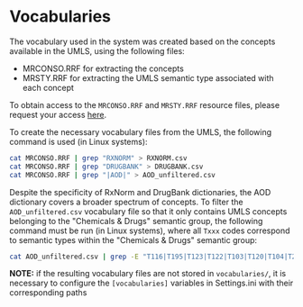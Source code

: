 # Vocabularies

The vocabulary used in the system was created based on the concepts available in the UMLS, using the following files:

- MRCONSO.RRF for extracting the concepts
- MRSTY.RRF for extracting the UMLS semantic type associated with each concept

To obtain access to the `MRCONSO.RRF` and `MRSTY.RRF` resource files, please request your access [here](https://www.nlm.nih.gov/research/umls/index.html).

To create the necessary vocabulary files from the UMLS, the following command is used (in Linux systems):
```sh
cat MRCONSO.RRF | grep "RXNORM" > RXNORM.csv
cat MRCONSO.RRF | grep "DRUGBANK" > DRUGBANK.csv
cat MRCONSO.RRF | grep "|AOD|" > AOD_unfiltered.csv
```

Despite the specificity of RxNorm and DrugBank dictionaries, the AOD dictionary covers a broader spectrum of concepts. To filter the `AOD_unfiltered.csv` vocabulary file so that it only contains UMLS concepts belonging to the "Chemicals & Drugs" semantic group, the following command must be run (in Linux systems), where all `Txxx` codes correspond to semantic types within the "Chemicals & Drugs" semantic group:
```sh
cat AOD_unfiltered.csv | grep -E "T116|T195|T123|T122|T103|T120|T104|T200|T196|T126|T131|T125|T129|T130|T197|T114|T109|T121|T192|T127" > AOD.csv
```
  
**NOTE:** if the resulting vocabulary files are not stored in `vocabularies/`, it is necessary to configure the `[vocabularies]` variables in Settings.ini with their corresponding paths
